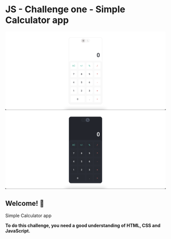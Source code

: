 # JS - Challenge one - Simple Calculator app

![Design preview for the Calculator app](./design/lightTheme.png)
![Design preview for the Calculator app](./design/darkTheme.png)

## Welcome! 👋

Simple Calculator app

**To do this challenge, you need a good understanding of HTML, CSS and JavaScript.**
